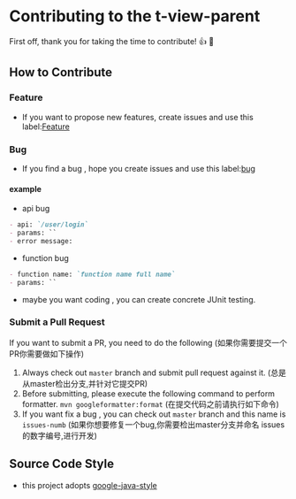 # Contributing to the t-view-parent

First off, thank you for taking the time to contribute! 👍 🎉
## How to Contribute

### Feature 
- If you want to propose new features, create issues and use this label:[Feature](https://github.com/t-view/all-view/labels/Feature)

### Bug
- If you find a bug , hope you create issues and use this label:[bug](https://github.com/t-view/all-view/labels/bug) 
#### example
- api bug

```markdown
- api: `/user/login`
- params: ``
- error message: 
```

- function bug

```markdown
- function name: `function name full name`
- params: ``
```

- maybe you want coding , you can create concrete JUnit testing. 

### Submit a Pull Request

If you want to submit a PR, you need to do the following
(如果你需要提交一个PR你需要做如下操作)
1. Always check out `master` branch and submit pull request against it.
(总是从master检出分支,并针对它提交PR)
2. Before submitting, please execute the following command to perform formatter. 
    `mvn googleformatter:format`
(在提交代码之前请执行如下命令)
3. If you want fix a bug , you can check out `master` branch and this name is `issues-numb`
   (如果你想要修复一个bug,你需要检出master分支并命名 issues 的数字编号,进行开发)



## Source Code Style
- this project adopts [google-java-style](https://google.github.io/styleguide/javaguide.html)